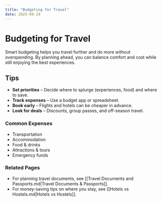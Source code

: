 ```yaml
---
title: "Budgeting for Travel"
date: 2025-09-29
---
```


# Budgeting for Travel
Smart budgeting helps you travel further and do more without overspending. By planning ahead, you can balance comfort and cost while still enjoying the best experiences.

## Tips
- **Set priorities** – Decide where to splurge (experiences, food) and where to save.  
- **Track expenses** – Use a budget app or spreadsheet.  
- **Book early** – Flights and hotels can be cheaper in advance.  
- **Look for deals** – Discounts, group passes, and off-season travel.  

### Common Expenses
- Transportation  
- Accommodation  
- Food & drinks  
- Attractions & tours  
- Emergency funds  

### Related Pages
- For planning travel documents, see [[Travel Documents and Passports.md|Travel Documents & Passports]].  
- For money-saving tips on where you stay, see [[Hotels vs Hostels.md|Hotels vs Hostels]].  
